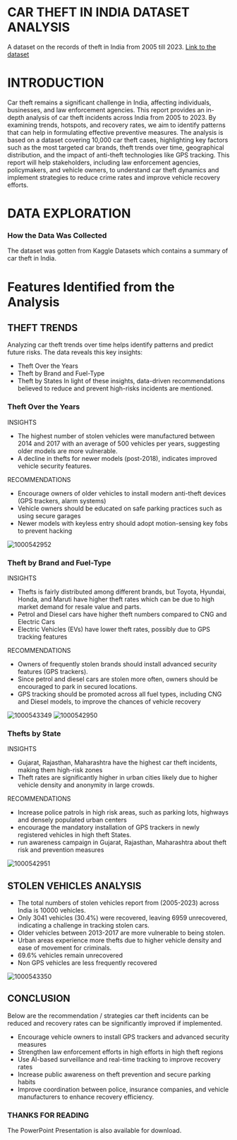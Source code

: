 # CAR THEFT IN INDIA DATASET ANALYSIS
A dataset on the records of theft in India from 2005 till 2023. [Link to the dataset](https://www.kaggle.com/code/sonawanelalitsunil/car-theft-trends-in-india-a-data-driven-explore)

# INTRODUCTION
Car theft remains a significant challenge in India, affecting individuals, businesses, and law enforcement agencies. This report provides an in-depth analysis of car theft incidents across India from 2005 to 2023. By examining trends, hotspots, and recovery rates, we aim to identify patterns that can help in formulating effective preventive measures. The analysis is based on a dataset covering 10,000 car theft cases, highlighting key factors such as the most targeted car brands, theft trends over time, geographical distribution, and the impact of anti-theft technologies like GPS tracking. This report will help stakeholders, including law enforcement agencies, policymakers, and vehicle owners, to understand car theft dynamics and implement strategies to reduce crime rates and improve vehicle recovery efforts.

# DATA EXPLORATION
### How the Data Was Collected
The dataset was gotten from Kaggle Datasets which contains a summary of car theft in India.

# Features Identified from the Analysis

## THEFT TRENDS
Analyzing car theft trends over time helps identify patterns and predict future risks. The data reveals this key insights:
+ Theft Over the Years
+ Theft by Brand and Fuel-Type
+ Theft by States
In light of these insights, data-driven recommendations believed to reduce and prevent high-risks incidents are mentioned.

### Theft Over the Years
INSIGHTS
+ The highest number of stolen vehicles were manufactured between 2014 and 2017 with an average of 500 vehicles per years, suggesting older models are more vulnerable.
+ A decline in thefts for newer models (post-2018), indicates improved vehicle security features.

RECOMMENDATIONS
+ Encourage owners of older vehicles to install modern anti-theft devices (GPS trackers, alarm systems)
+ Vehicle owners should be educated on safe parking practices such as using secure garages
+ Newer models with keyless entry should adopt motion-sensing key fobs to prevent hacking

![1000542952](https://github.com/user-attachments/assets/100a2be7-c1bd-490a-8b2d-ec5b37f2ff28)


### Theft by Brand and Fuel-Type
INSIGHTS
+ Thefts is fairly distributed among different brands, but Toyota, Hyundai, Honda, and Maruti have higher theft rates which can be due to high market demand for resale value and parts.
+ Petrol and Diesel cars have higher theft numbers compared to CNG and Electric Cars
+ Electric Vehicles (EVs) have lower theft rates, possibly due to GPS tracking features

RECOMMENDATIONS
+ Owners of frequently stolen brands should install advanced security features (GPS trackers). 
+ Since petrol and diesel cars are stolen more often, owners should be encouraged to park in secured locations.
+ GPS tracking should be promoted across all fuel types, including CNG and Diesel models, to improve the chances of vehicle recovery

![1000543349](https://github.com/user-attachments/assets/52a6854f-773d-48df-8a74-9a26bfb4c62f)
![1000542950](https://github.com/user-attachments/assets/37284f42-0240-4d2b-96f0-d254151cf326)


### Thefts by State
INSIGHTS
+ Gujarat, Rajasthan, Maharashtra have the highest car theft incidents, making them high-risk zones 
+ Theft rates are significantly higher in urban cities likely due to higher vehicle density and anonymity in large crowds.

RECOMMENDATIONS 
+ Increase police patrols in high risk areas, such as parking lots, highways and densely populated urban centers
+ encourage the mandatory installation of GPS trackers in newly registered vehicles in high theft States.
+ run awareness campaign in Gujarat, Rajasthan, Maharashtra about theft risk and prevention measures

![1000542951](https://github.com/user-attachments/assets/c9aafcc6-fe24-4c2d-9005-b3f547e84180)


## STOLEN VEHICLES ANALYSIS
+ The total numbers of stolen vehicles report from (2005-2023) across India is 10000 vehicles.
+ Only 3041 vehicles (30.4%) were recovered, leaving 6959 unrecovered, indicating a challenge in tracking stolen cars.
+ Older vehicles between 2013-2017 are more vulnerable to being stolen.
+ Urban areas experience more thefts due to higher vehicle density and ease of movement for criminals.
+ 69.6% vehicles remain unrecovered
+ Non GPS vehicles are less frequently recovered


![1000543350](https://github.com/user-attachments/assets/c33ad74f-5ad8-4c53-a6d6-5314e75a8117)


## CONCLUSION
Below are the recommendation / strategies car theft incidents can be reduced and recovery rates can be significantly improved if implemented.
+ Encourage vehicle owners to install GPS trackers and advanced security measures
+ Strengthen law enforcement efforts in high efforts in high theft regions
+ Use AI-based surveillance and real-time tracking to improve recovery rates
+ Increase public awareness on theft prevention and secure parking habits
+ Improve coordination between police, insurance companies, and vehicle manufacturers to enhance recovery efficiency.

### THANKS FOR READING
The PowerPoint Presentation is also available for download.
 
